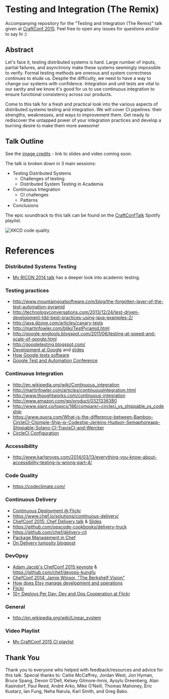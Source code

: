 # Testing and Integration (The Remix)

Accompanying repository for the "Testing and Integration (The Remix)" talk given at [CraftConf 2015](craft-conf.com/2015). Feel free to open any issues for questions and/or to say hi :)

## Abstract
Let's face it, testing distributed systems is hard.  Large number of inputs, partial failures, and asynchrony make these systems seemingly impossible to verify.  Formal testing methods are onerous and system correctness continues to elude us.
Despite the difficulty, we need to have a way to change our systems with confidence.  Integration and unit tests are vital to our sanity and we know it's good for us to use continuous integration to ensure functional consistency across our products.

Come to this talk for a fresh and practical look into the various aspects of distributed systems testing and integration. We will cover CI pipelines: their strengths, weaknesses, and ways to  improvement them. Get ready to rediscover the untapped power of your integration practices and develop a burning desire to make them more awesome!


## Talk Outline
See the [image credits](credits.md) - link to slides and video coming soon.

The talk is broken down in 3 main sessions:
* Testing Distributed Systems
  * Challenges of testing
  * Distributed System Testing in Academia
* Continuous Integration
  * CI challenges
  * Patterns
* Conclusions

The epic soundtrack to this talk can be found on the [CraftConfTalk](https://open.spotify.com/user/randommood/playlist/6DWpHPDyR2F7yBZW4iKL2U) Spotify playlist.

![XKCD code quality](http://imgs.xkcd.com/comics/code_quality.png)


# References

### Distributed Systems Testing
* [My RICON 2014 talk](https://github.com/Randommood/RICON2014) has a deeper look into academic testing.

### Testing practices
* http://www.mountaingoatsoftware.com/blog/the-forgotten-layer-of-the-test-automation-pyramid
* http://technologyconversations.com/2013/12/24/test-driven-development-tdd-best-practices-using-java-examples-2/
* http://java.dzone.com/articles/canary-tests
* http://martinfowler.com/bliki/TestPyramid.html
* http://google-engtools.blogspot.com/2011/06/testing-at-speed-and-scale-of-google.html
* http://googletesting.blogspot.com/
* [Development at Google](http://www.infoq.com/presentations/Development-at-Google) and [slides](https://qconsf.com/sf2010/dl/qcon-sanfran-2010/slides/AshishKumar_DevelopingProductsattheSpeedandScaleofGoogle.pdf)
* [How Google tests software](http://ptgmedia.pearsoncmg.com/images/9780321803023/samplepages/0321803027.pdf)
* [Google Test and Automation Conference](https://developers.google.com/google-test-automation-conference/2014/presentations)

### Continuous Integration
* http://en.wikipedia.org/wiki/Continuous_integration
* http://martinfowler.com/articles/continuousIntegration.html
* http://www.thoughtworks.com/continuous-integration
* http://www.amazon.com/gp/product/0321336380
* http://www.slant.co/topics/186/compare/~circleci_vs_shippable_vs_codeship
* https://www.quora.com/What-is-the-difference-between-Bamboo-CircleCI-CIsimple-Ship-io-Codeship-Jenkins-Hudson-Semaphoreapp-Shippable-Solano-CI-TravisCI-and-Wercker
* [CircleCI Configuration](https://circleci.com/docs/configuration)

### Accessibility
* http://www.karlgroves.com/2014/03/13/everything-you-know-about-accessibility-testing-is-wrong-part-4/

### Code Quality
* https://codeclimate.com/

### Continuous Delivery
* [Continuous Deployment @ Flickr](https://vimeo.com/24542044)
* https://www.chef.io/solutions/continuous-delivery/
* [ChefConf 2015: Chef Delivery talk](https://www.youtube.com/watch?v=fMyWM2LkwBk) & [Slides](https://speakerdeck.com/sfalcon/delivery-with-chef)
* https://github.com/opscode-cookbooks/delivery-truck
* https://github.com/chef/delivery-cli
* [Package Management in Chef](https://www.youtube.com/watch?v=-HJ7EZ85THU&index=34&list=PL11cZfNdwNyO9CpTWH2qjYfzysEtpfOCd)
* [On Delivery lumosity blogpost](http://engineering.lumosity.com/operations/2012/02/04/on-delivery/)

### DevOpsy
* [Adam Jacob's ChefConf 2015 keynote](https://www.youtube.com/watch?v=_DEToXsgrPc) & https://github.com/chef/devops-kungfu
* [ChefConf 2014: Jamie Winsor, "The Berkshelf Vision"](https://www.youtube.com/watch?v=Dq_vGxd-jps)
* [How does Etsy manage development and operations](https://codeascraft.com/2011/02/04/how-does-etsy-manage-development-and-operations/)
* [Flickr](http://code.flickr.net/2009/12/02/flipping-out/)
* [10+ Deploys Per Day: Dev and Ops Cooperation at Flickr](http://www.slideshare.net/jallspaw/10-deploys-per-day-dev-and-ops-cooperation-at-flickr)

### General
* http://en.wikipedia.org/wiki/Linear_system

### Video Playlist
* [My CraftConf 2015 CI playlist](https://www.youtube.com/playlist?list=PLEthkXlpCZSVapdLBkxKXigVKIUhe8P8o)


## Thank You
Thank you to everyone who helped with feedback/resources and advice for this talk. Special thanks to: Caitie McCaffrey, Jordan West, Jon Hyman, Bruce Spang, Devon O’Dell, Kelsey Gilmore-Innis, Aysylu Greenberg, Alan Kasindorf, Paul Reed, André Arko, Mike O’Neill, Thomas Mahoney, Eric Kustarz, Ian Fung, Neha Narula, Karl Smith, and Greg Bako.
